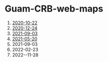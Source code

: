 # Guam-CRB-web-maps

1. [2020-10-22](https://aubreymoore.github.io/new-crb-damage-map)
2. [2020-12-24](https://aubreymoore.github.io/Guam-CRB-damage-map-2020-12/webmap/v1)
3. [2021-09-03](https://aubreymoore.github.io/Guam-CRB-Damage-Map-2021-03)
4. [2021-05-20](https://aubreymoore.github.io/Guam-CRB-Damage-Map-2021-05/webmap)
5. 2021-09-03
6. 2022-02-23
7. 2022--11-28
